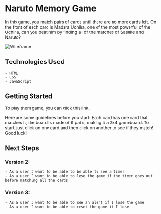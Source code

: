 # Naruto Memory Game
In this game, you match pairs of cards until there are no more cards left. On the front of each card is Madara Uchiha, one of the most powerful of the Uchiha, can you beat him by finding all of the matches of Sasuke and Naruto?




![WIreframe](https://user-images.githubusercontent.com/113128158/211104164-1313f2f4-168a-4827-8907-aed6d7f4cd70.PNG)




## Technologies Used
    - HTML
    - CSS
    - JavaScript

## Getting Started
To play them game, you can click this link.

Here are some guidelines before you start:
Each card has one card that matches it, the board is made of 6 pairs, making it a 3x4 gameboard. To start, just click on one card and then click on another to see if they match! Good luck!

## Next Steps

### Version 2: 
    - As a user I want to be able to be able to see a timer
    - As a user I want to be able to lose the game if the timer goes out before matching all the cards
    

### Version 3: 
    - As a user I want to be able to see an alert if I lose the game
    - As a user I want to be able to reset the game if I lose
